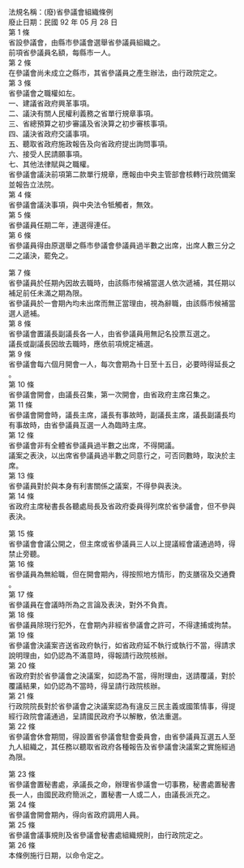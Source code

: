 法規名稱：(廢)省參議會組織條例  
廢止日期：民國 92 年 05 月 28 日  
第 1 條  
省設參議會，由縣市參議會選舉省參議員組織之。  
前項省參議員名額，每縣市一人。  
第 2 條  
在參議會尚未成立之縣市，其省參議員之產生辦法，由行政院定之。  
第 3 條  
省參議會之職權如左。  
一、建議省政府興革事項。  
二、議決有關人民權利義務之省單行規章事項。  
三、省總預算之初步審議及省決算之初步審核事項。  
四、議決省政府交議事項。  
五、聽取省政府施政報告及向省政府提出詢問事項。  
六、接受人民請願事項。  
七、其他法律賦與之職權。  
省參議會議決前項第二款單行規章，應報由中央主管部會核轉行政院備案  
並報告立法院。  
第 4 條  
省參議會議決事項，與中央法令牴觸者，無效。  
第 5 條  
省參議員任期二年，連選得連任。  
第 6 條  
省參議員得由原選舉之縣市參議會參議員過半數之出席，出席人數三分之  
二之議決，罷免之。  


第 7 條  
省參議員於任期內因故去職時，由該縣市候補當選人依次遞補，其任期以  
補足前任未滿之期為限。  
省參議員於一會期內均未出席而無正當理由，視為辭職，由該縣市候補當  
選人遞補。  
第 8 條  
省參議會置議長副議長各一人，由省參議員用無記名投票互選之。  
議長或副議長因故去職時，應依前項規定補選。  
第 9 條  
省參議會每六個月開會一人，每次會期為十日至十五日，必要時得延長之  
。  
第 10 條  
省參議會開會，由議長召集，第一次開會，由省政府主席召集之。  
第 11 條  
省參議會開會時，議長主席，議長有事故時，副議長主席，議長副議長均  
有事故時，由省參議員互選一人為臨時主席。  
第 12 條  
省參議會非有全體省參議員過半數之出席，不得開議。  
議案之表決，以出席省參議員過半數之同意行之，可否同數時，取決於主  
席。  
第 13 條  
省參議員對於與本身有利害關係之議案，不得參與表決。  
第 14 條  
省政府主席秘書長各聽處局長及省政府委員得列席於省參議會，但不參與  
表決。  


第 15 條  
省參議會會議公開之，但主席或省參議員三人以上提議經會議通過時，得  
禁止旁聽。  
第 16 條  
省參議員為無給職，但在開會期內，得按照地方情形，酌支膳宿及交通費  
。  
第 17 條  
省參議員在會議時所為之言論及表決，對外不負責。  
第 18 條  
省參議員除現行犯外，在會期內非經省參議會之許可，不得逮捕或拘禁。  
第 19 條  
省參議會決議案咨送省政府執行，如省政府延不執行或執行不當，得請求  
說明理由，如仍認為不滿意時，得報請行政院核辦。  
第 20 條  
省政府對於省參議會之決議案，如認為不當，得附理由，送請覆議，對於  
覆議結果，如仍認為不當時，得呈請行政院核辦。  
第 21 條  
行政院院長對於省參議會之決議案認為有違反三民主義或國策情事，得提  
經行政院會議通過，呈請國民政府予以解散，依法重選。  
第 22 條  
省參議會休會期間，得設置省參議會駐會委員會，由省參議員互選五人至  
九人組織之，其任務以聽取省政府各種報告及省參議會決議案之實施經過  
為限。  


第 23 條  
省參議會置秘書處，承議長之命，辦理省參議會一切事務，秘書處置秘書  
長一人，由國民政府簡派之，置秘書一人或二人，由議長派充之。  
第 24 條  
省參議會開會期內，得向省政府調用人員。  
第 25 條  
省參議會議事規則及省參議會秘書處組織規則，由行政院定之。  
第 26 條  
本條例施行日期，以命令定之。  


